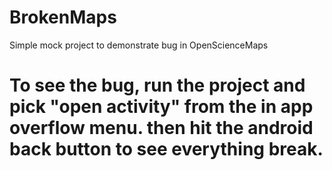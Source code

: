 # BrokenMaps
Simple mock project to demonstrate bug in OpenScienceMaps

# To see the bug, run the project and pick "open activity" from the in app overflow menu. then hit the android back button to see everything break.
